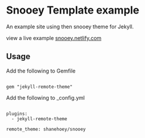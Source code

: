 # Snooey Template example

An example site using then snooey theme for Jekyll.

view a live example [snooey.netlify.com](https://snooey.netlify.com)

##  Usage

Add the following to Gemfile

```

gem "jekyll-remote-theme"

```

Add the following to _config.yml 

```

plugins:
  - jekyll-remote-theme

remote_theme: shanehoey/snooey

```
